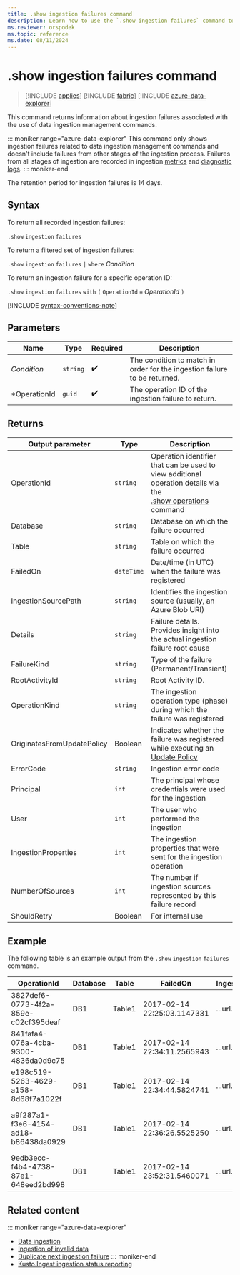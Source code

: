 ```yaml
---
title: .show ingestion failures command
description: Learn how to use the `.show ingestion failures` command to show any ingestion failures when running data ingestion management commands.
ms.reviewer: orspodek
ms.topic: reference
ms.date: 08/11/2024
---
```

# .show ingestion failures command

> [!INCLUDE [applies](../includes/applies-to-version/applies.md)] [!INCLUDE [fabric](../includes/applies-to-version/fabric.md)] [!INCLUDE [azure-data-explorer](../includes/applies-to-version/azure-data-explorer.md)]

This command returns information about ingestion failures associated with the use of data ingestion management commands.

::: moniker range="azure-data-explorer"
This command only shows ingestion failures related to data ingestion management commands and doesn't include failures from other stages of the ingestion process. Failures from all stages of ingestion are recorded in ingestion [metrics](/azure/data-explorer/using-metrics) and [diagnostic logs](/azure/data-explorer/using-diagnostic-logs).
::: moniker-end

The retention period for ingestion failures is 14 days.

## Syntax

To return all recorded ingestion failures:

`.show` `ingestion` `failures`

To return a filtered set of ingestion failures:

`.show` `ingestion` `failures` `|` `where` *Condition*

To return an ingestion failure for a specific operation ID:

`.show` `ingestion` `failures` `with` `(` `OperationId` `=` *OperationId* `)`

[!INCLUDE [syntax-conventions-note](../includes/syntax-conventions-note.md)]

## Parameters

|Name|Type|Required|Description|
|--|--|--|--|
|*Condition*| `string` | :heavy_check_mark:|The condition to match in order for the ingestion failure to be returned.|
|*OperationId| `guid` | :heavy_check_mark:|The operation ID of the ingestion failure to return.|

## Returns

| Output parameter | Type | Description |
|--|--|--|
| OperationId | `string` | Operation identifier that can be used to view additional operation details via the <br> [.show operations](show-operations.md) command </br> |
| Database | `string` | Database on which the failure occurred |
| Table | `string` | Table on which the failure occurred |
| FailedOn | `dateTime` | Date/time (in UTC) when the failure was registered |
| IngestionSourcePath | `string` | Identifies the ingestion source (usually, an Azure Blob URI) |
| Details | `string` | Failure details. Provides insight into the actual ingestion failure root cause |
| FailureKind | `string` | Type of the failure (Permanent/Transient) |
| RootActivityId | `string` | Root Activity ID. |
| OperationKind | `string` | The ingestion operation type (phase) during which the failure was registered |
| OriginatesFromUpdatePolicy | Boolean | Indicates whether the failure was registered while executing an [Update Policy](show-table-update-policy-command.md) |
| ErrorCode | `string` | Ingestion error code |
| Principal | `int` | The principal whosе credentials were used for the ingestion |
| User | `int` | The user who performed the ingestion |
| IngestionProperties | `int` | The ingestion properties that were sent for the ingestion operation |
| NumberOfSources | `int` | The number if ingestion sources represented by this failure record |
| ShouldRetry | Boolean | For internal use |

## Example

The following table is an example output from the `.show` `ingestion` `failures` command.

| OperationId | Database | Table | FailedOn | IngestionSourcePath | Details | FailureKind | RootActivityId | OperationKind | OriginatesFromUpdatePolicy | ErrorCode | Principal | User | IngestionProperties | NumberOfSources |
|--|--|--|--|--|--|--|--|--|--|--|--|--|--|--|
| 3827def6-0773-4f2a-859e-c02cf395deaf | DB1 | Table1 | 2017-02-14 22:25:03.1147331 | ...url... | Stream with ID '*****.csv' has a malformed CSV format* | Permanent | 3c883942-e446-4999-9b00-d4c664f06ef6 | DataIngestPull | 0 | Stream_ClosingQuoteMissing | aadapp=xxxxxx |  | Format=Csv | 1 |
| 841fafa4-076a-4cba-9300-4836da0d9c75 | DB1 | Table1 | 2017-02-14 22:34:11.2565943 | ...url... | Stream with ID '*****.csv' has a malformed CSV format* | Permanent | 48571bdb-b714-4f32-8ddc-4001838a956c | DataIngestPull | 0 | Stream_ClosingQuoteMissing | aadapp=xxxxxx |  | Format=Csv | 1 |
| e198c519-5263-4629-a158-8d68f7a1022f | DB1 | Table1 | 2017-02-14 22:34:44.5824741 | ...url... | Stream with ID '*****.csv' has a malformed CSV format* | Permanent | 5e31ab3c-e2c7-489a-827e-e89d2d691ec4 | DataIngestPull | 0 | Stream_ClosingQuoteMissing | aadapp=xxxxxx |  | Format=Csv | 1 |
| a9f287a1-f3e6-4154-ad18-b86438da0929 | DB1 | Table1 | 2017-02-14 22:36:26.5525250 | ...url... | Unknown error occurred: Exception of type 'System.Exception' was thrown | Transient | 9b7bb017-471e-48f6-9c96-d16fcf938d2a | DataIngestPull | 0 | Unknown | aadapp=xxxxxx |  | Format=Csv | 10 |
| 9edb3ecc-f4b4-4738-87e1-648eed2bd998 | DB1 | Table1 | 2017-02-14 23:52:31.5460071 | ...url... | Failed to download source from Azure storage - access forbidden | Permanent | 21fa0dd6-cd7d-4493-b6f7-78916ce0d617 | DataIngestPull | 0 | Download_Forbidden | aadapp=xxxxxx |  | Format=Csv | 1 |

## Related content

::: moniker range="azure-data-explorer"
* [Data ingestion](/azure/data-explorer/ingest-data-overview)
* [Ingestion of invalid data](/azure/data-explorer/ingest-invalid-data)
* [Duplicate next ingestion failure](dup-next-failed-ingest.md)
::: moniker-end
* [Kusto.Ingest ingestion status reporting](../api/netfx/kusto-ingest-client-status.md)
